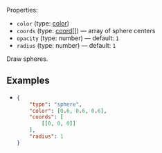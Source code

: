 Properties:
- `color` (type: [color](/mathics-threejs-backend/types/color))
- `coords` (type: [coord[]](/mathics-threejs-backend/types/coord)) — array of sphere centers
- `opacity` (type: number) — default: `1`
- `radius` (type: number) — default: `1`

Draw spheres.

## Examples
- ```json
  {
      "type": "sphere",
      "color": [0.6, 0.6, 0.6],
      "coords": [
          [[0, 0, 0]]
      ],
      "radius": 1
  }
  ```
  <div class='center' id='graphics-container'></div>
  <script>
  	drawGraphics3d(
  		document.getElementById('graphics-container'),
  		{
  			elements: [
  				{
  					type: 'sphere',
  					color: [0.6, 0.6, 0.6],
  					coords: [
  						[[0, 0, 0]]
  					],
  					radius: 1
  				}
  			],
  			lighting: [
  				{
  					type: 'ambient',
  					color: [0.3, 0.2, 0.4]
  				},
  				{
  					type: 'directional',
  					color: [0.8, 0, 0],
  					coords: [[2, 0, 2]]
  				},
  				{
  					type: 'directional',
  					color: [0, 0.8, 0],
  					coords: [[2, 2, 2]]
  				},
  				{
  					type: 'directional',
  					color: [0, 0, 0.8],
  					coords: [[0, 2, 2]]
  				}
  			],
  			viewpoint: [1.3, -2.4, 2]
  		}
  	);
  </script>
